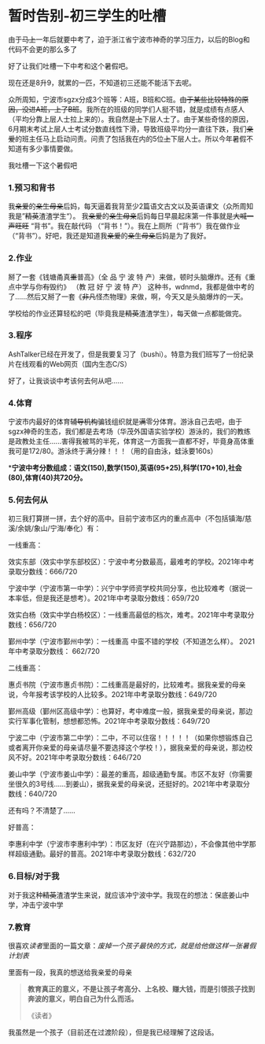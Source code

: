 暂时告别-初三学生的吐槽
=======================

由于~~马上~~一年后就要中考了，迫于浙江省宁波市神奇的学习压力，以后的Blog和代码不会更的那么多了

好了让我们吐槽一下中考和这个暑假吧。

现在还是8升9，就累的一匹，不知道初三还能不能活下去呢。

众所周知，宁波市sgzx分成3个班等：A班，B班和C班。~~由于某些比较特殊的原因，没进A班，上了B班~~。我所在的班级的同学们人挺不错，就是成绩有点感人（平均分靠上层人士拉上来的）。我自然是~~上~~下层人士了。由于某些奇怪的原因，6月期末考试上层人士考试分数直线性下滑，导致班级平均分一直往下跌，我们~~亲爱~~的班主任马上启动问责。问责了包括我在内的5位~~上~~下层人士。所以今年暑假不知道有多少事情要做。

我吐槽一下这个暑假吧

### 1.预习和背书

我~~亲爱~~的~~亲生母亲~~后妈，每天逼着我背至少2篇语文古文以及英语课文（众所周知我是”~~精英~~渣渣学生“）。 我~~亲爱~~的~~亲生母亲~~后妈每日早晨起床第一件事就是~~大喊一声旺旺~~ “背书”。我在敲代码 （“背书！”）。我在上厕所（“背书”）我在做作业（“背书”）。好吧，我还是知道我~~亲爱~~的~~亲生母亲~~后妈是为了我好。

### 2.作业

掰了一套《钱塘甬真~~重~~普高》（全 品 宁 波 特 产）来做，顿时头脑爆炸。还有《重点中学与你~~有~~毁约》 （教 冠 好 宁 波 特 产） 这种书，wdnmd，我都是做中考的了......然后又掰了一套《~~非凡~~怪杰物理》来做，啊，今天又是头脑爆炸的一天。

学校给的作业还算轻松的吧（毕竟我是~~精英~~渣渣学生），每天做一点都能做完。

### 3.程序

AshTalker已经在开发了，但是我要复习了（bushi）。特意为我们班写了一份纪录片在线观看的Web网页（国内生态C/S）

好了，让我谈谈中考该何去何从吧......

### 4.体育

宁波市内最好的体育~~辅导机构~~骗钱组织就是~~满~~零分体育。游泳自己去吧，由于sgzx神奇的生态，我们都是去考场（华茂外国语实验学校）游泳的，我们的教练是政教处主任......害得我被骂的半死，体育这一方面我一直都不好，毕竟身高体重我可是172/80。游泳终于满分辣！！！（用的自由泳，蛙泳要160s）

***宁波中考分数组成：语文(150),数学(150),英语(95+25),科学(170+10),社会(80),体育(40)共720分。**

### 5.何去何从

初三我打算拼一拼，去个好的高中。目前宁波市区内的重点高中（不包括镇海/慈溪/余姚/象山/宁海/奉化）有：

一线重高：

效实东部（效实中学东部校区）：宁波中考分数最高，最难考的学校。2021年中考录取分数线：666/720

宁波中学（宁波市第一中学）：兴宁中学师资学校共同分享，也比较难考（据说一本率低，但是我还是想考）。2021年中考录取分数线：659/720

效实白杨（效实中学白杨校区）：一线重高最低的档次，难考。2021年中考录取分数线：656/720

鄞州中学（宁波市鄞州中学）：一线重高 中蛮不错的学校（不知道怎么样）。 2021年中考录取分数线： 662/720

二线重高：

惠贞书院（宁波市惠贞书院）：二线重高是最好的，比较难考。据我亲爱的母亲说，今年报考该学校的人比较多。2021年中考录取分数线：649/720

鄞州高级（鄞州区高级中学）：也算好，考中难度一般，据我亲爱的母亲说，那边实行军事化管制，想想都恐怖。2021年中考录取分数线：649/720

宁波二中（宁波市第二中学）：二中，不可以住宿！！！！！（如果你想锻炼自己或者离开你亲爱的母亲请尽量不要选择这个学校！），据我亲爱的母亲说，那边校风不好。2021年中考录取分数线：646/720

姜山中学（宁波市姜山中学）：最差的重高，超级通勤专属。市区不友好（你需要坐很久的3号线......到姜山），据我亲爱的母亲说，还挺好的。2021年中考录取分数线：640/720

还有吗？不清楚了......

好普高：

李惠利中学（宁波市李惠利中学）：市区友好（在兴宁路那边），不会像其他中学那样超级通勤。最好的普高。2021年中考录取分数线：632/720

### 6.目标/对于我

对于我这种~~精英~~渣渣学生来说，就应该冲宁波中学。我现在的想法：保底姜山中学，冲击宁波中学

### 7.教育

很喜欢*读者*里面的一篇文章：*废掉一个孩子最快的方式，就是给他做这样一张暑假计划表*

里面有一段，我真的想送给我亲爱的母亲

> **教育真正的意义，不是让孩子考高分、上名校、赚大钱，而是引领孩子找到奔波的意义，明白自己为什么而活。**
>
> 《读者》

我虽然是一个孩子（目前还在过渡阶段），但是我已经理解了这段话。